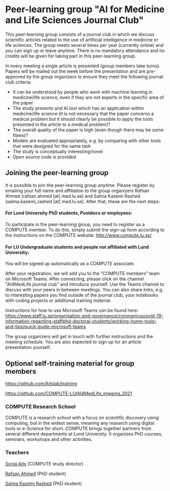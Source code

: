 # Peer-learning group "AI for Medicine and Life Sciences Journal Club"
This peer-learning group consists of a journal club in which we discuss scientific articles related to the use of artificial intelligence in medicine or life sciences. The group meets several times per year (currently online) and you can sign up or leave anytime. There is no mandatory attendance and no credits will be given for taking part in this peer-learning group.

In every meeting a single article is presented (group members take turns). Papers will be mailed out the week before the presentation and are pre-approved by the group organizers to ensure they meet the following journal club criteria:

- It can be understood by people who work with machine learning in medicine/life science, even if they are not experts in the specific area of the paper
- The study presents and AI tool which has an application within medicine/life science (it is not necessary that the paper concerns a medical problem but it should clearly be possible to apply the tools presented in the article to a medical problem)?
- The overall quality of the paper is high (even though there may be some flaws)?
- Models are evaluated appropriately, e.g. by comparing with other tools that were designed for the same task
- The study is conceptually interesting/novel
- Open source code is provided

## Joining the peer-learning group
It is possible to join the peer-learning group anytime. Please register by emailing your full name and affiliation to the group organizers Rafsan Ahmed (rafsan.ahmed [at] med.lu.se) and Salma Kazemi Rashed (salma.kazemi_rashed [at] med.lu.se). After that, these are the next steps:

#### For Lund University PhD students, Postdocs or employees:
To participate in the peer-learning group, you need to register as a COMPUTE member. To do this, simply submit the sign-up form according to the instructions on the COMPUTE website: http://www.compute.lu.se/

#### For LU Undergraduate students and people not affiliated with Lund University:
You will be signed up automatically as a COMPUTE associate.

After your registration, we will add you to the "COMPUTE members" team on Microsoft Teams. After connecting, please click on the channel "AI4MedLife journal club" and introduce yourself. Use the Teams channel to discuss with your peers in between meetings. You can also share links, e.g. to interesting papers you find outside of the journal club, your notebooks with coding projects or additional training material. 

Instructions for how to use Microsoft Teams can be found here: https://www.staff.lu.se/organisation-and-governance/coronaviruscovid-19-information-regarding-staffphd-doctoral-students/working-home-tools-and-tips/quick-guide-microsoft-teams

The group organizers will get in touch with further instructions and the meeting schedule. You are also expected to sign up for an article presentation yourself.

## Optional self-training material for group members
https://github.com/Aitslab/training

https://github.com/COMPUTE-LU/AI4MedLife_imaging_2021


### COMPUTE Research School
COMPUTE is a research school with a focus on scientific discovery using computing, but in the widest sense, meaning any research using digital tools or e-Science for short. COMPUTE brings together partners from several different departments at Lund University. It organizes PhD courses, seminars, workshops and other activities.


### Teachers
[Sonja Aits](http://research.med.lu.se/sonja-aits) (COMPUTE study director)

[Rafsan Ahmed](https://portal.research.lu.se/en/persons/rafsan-ahmed) (PhD student)

[Salma Kazemi Rashed](https://portal.research.lu.se/en/persons/salma-kazemi-rashed) (PhD student)

